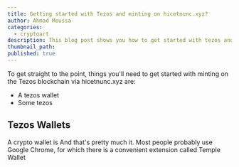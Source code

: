 ```yaml
---
title: Getting started with Tezos and minting on hicetnunc.xyz?
author: Ahmad Moussa
categories:
  - cryptoart
description: This blog post shows you how to get started with tezos and minting your first NFT on hicetnunc.
thumbnail_path: 
published: true
---
```


To get straight to the point, things you'll need to get started with minting on the Tezos blockchain via hicetnunc.xyz are:

- A tezos wallet
- Some tezos

## Tezos Wallets
A crypto wallet is 
And that's pretty much it. Most people probably use Google Chrome, for which there is a convenient extension called Temple Wallet
